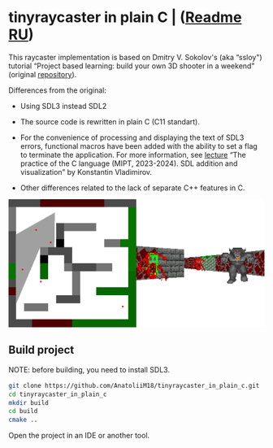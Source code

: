 # tinyraycaster in plain C | ([Readme RU](README_ru.md))

This raycaster implementation is based on Dmitry V. Sokolov's (aka “ssloy") tutorial “Project based learning: build your own 3D shooter in a weekend" (original [repository](https://github.com/ssloy/tinyraycaster)).

Differences from the original:

* Using SDL3 instead SDL2

* The source code is rewritten in plain C (C11 standart).

* For the convenience of processing and displaying the text of SDL3 errors, functional macros have been added with the ability to set a flag to terminate the application. For more information, see [lecture](https://rutube.ru/video/437ec1cc186ac3222b32dd4730a9ec61/?t=395&r=plwd) “The practice of the C language (MIPT, 2023-2024). SDL addition and visualization” by Konstantin Vladimirov.

* Other differences related to the lack of separate C\+\+ features in C.

![Screenshot](screenshot.png)

## Build project

NOTE: before building, you need to install SDL3.

```sh
git clone https://github.com/AnatoliiM18/tinyraycaster_in_plain_c.git
cd tinyraycaster_in_plain_c
mkdir build
cd build
cmake ..
```

Open the project in an IDE or another tool.